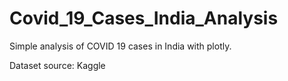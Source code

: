 # Covid_19_Cases_India_Analysis

Simple analysis of COVID 19 cases in India with plotly.

Dataset source: Kaggle

